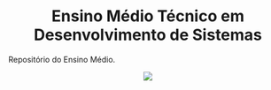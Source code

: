 <div align="center">
  <h1>Ensino Médio Técnico em Desenvolvimento de Sistemas</h1>
</div>

<p>Repositório do Ensino Médio.</p>
<div align="center">
  <img src="https://logodownload.org/wp-content/uploads/2019/08/senai-logo-1.png"/>
</div>
